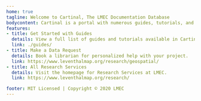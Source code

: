 ```yaml
---
home: true
tagline: Welcome to Cartinal, The LMEC Documentation Database
bodycontent: Cartinal is a portal with numerous guides, tutorials, and documentation sources for geospatial data and projects. You'll find step-by-step guides that are suitable for beginners who have never worked with GIS before, as well as technical documentation for data services and resources provided by LMEC.
features:
- title: Get Started with Guides
  details: View a full list of guides and tutorials available in Cartinal.
  link: ./guides/
- title: Make a Data Request
  details: Book a librarian for personalized help with your project.
  link: https://www.leventhalmap.org/research/geospatial/
- title: All Research Services
  details: Visit the homepage for Research Services at LMEC.
  link: https://www.leventhalmap.org/research/

footer: MIT Licensed | Copyright © 2020 LMEC
---
```


